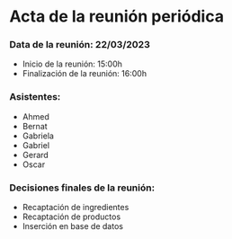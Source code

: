 # Acta de la reunión periódica

### Data de la reunión: 22/03/2023 
- Inicio de la reunión: 15:00h 
- Finalización de la reunión: 16:00h 

### Asistentes:
- Ahmed
- Bernat
- Gabriela 
- Gabriel
- Gerard
- Oscar

### Decisiones finales de la reunión:
- Recaptación de ingredientes
- Recaptación de productos
- Inserción en base de datos
